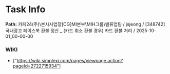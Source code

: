 # Task Info

**Path:** 카페24(주)\본사사업장\[CG]MI본부\MIH그룹\밸류업팀 / jsjeong / [348742] 국내광고 페이스북 환불 정산 _ (카드 취소 환불 경우) 카드 환불 처리 / 2025-10-01_00-00-00

### WIKI
- ["https://wiki.simplexi.com/pages/viewpage.action?pageId=2722715934"]

